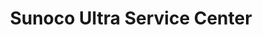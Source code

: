 ---
title: "Sunoco Ultra Service Center"
url: /berwyn/sunoco-ultra-service-center/
shop: Autowerkstatt
---